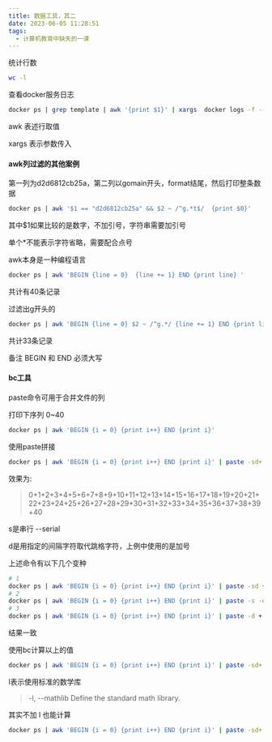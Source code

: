 ```yaml
---
title: 数据工具，其二
date: 2023-06-05 11:28:51
tags:
  - 计算机教育中缺失的一课
---
```






统计行数

``` sh
wc -l
```



查看docker服务日志

``` sh
docker ps | grep template | awk '{print $1}' | xargs  docker logs -f --tail=100
```

awk 表述行取值

xargs 表示参数传入



#### awk列过滤的其他案例

第一列为d2d6812cb25a，第二列以gomain开头，format结尾，然后打印整条数据

``` sh
docker ps | awk '$1 == "d2d6812cb25a" && $2 ~ /^g.*t$/  {print $0}'
```

其中$1如果比较的是数字，不加引号，字符串需要加引号

单个*不能表示字符省略，需要配合点号

awk本身是一种编程语言

``` sh
docker ps | awk 'BEGIN {line = 0}  {line += 1} END {print line} '
```

共计有40条记录

过滤出g开头的

``` sh
docker ps | awk 'BEGIN {line = 0} $2 ~ /^g.*/ {line += 1} END {print line} '
```

共计33条记录

备注 BEGIN 和 END 必须大写



#### bc工具

paste命令可用于合并文件的列

打印下序列 0~40

``` sh
docker ps | awk 'BEGIN {i = 0} {print i++} END {print i}'
```

使用paste拼接

``` sh
docker ps | awk 'BEGIN {i = 0} {print i++} END {print i}' | paste -sd+
```

效果为:

> 0+1+2+3+4+5+6+7+8+9+10+11+12+13+14+15+16+17+18+19+20+21+22+23+24+25+26+27+28+29+30+31+32+33+34+35+36+37+38+39+40

s是串行 --serial

d是用指定的间隔字符取代跳格字符，上例中使用的是加号

上述命令有以下几个变种

``` sh
# 1
docker ps | awk 'BEGIN {i = 0} {print i++} END {print i}' | paste -sd +
# 2
docker ps | awk 'BEGIN {i = 0} {print i++} END {print i}' | paste -s -d +
# 3
docker ps | awk 'BEGIN {i = 0} {print i++} END {print i}' | paste -d + -s
```

结果一致

使用bc计算以上的值

``` sh
docker ps | awk 'BEGIN {i = 0} {print i++} END {print i}' | paste -sd+ | bc -l
```

l表示使用标准的数学库

> -l, --mathlib
>               Define the standard math library.

其实不加 l 也能计算

``` sh
docker ps | awk 'BEGIN {i = 0} {print i++} END {print i}' | paste -sd+ | bc
```

